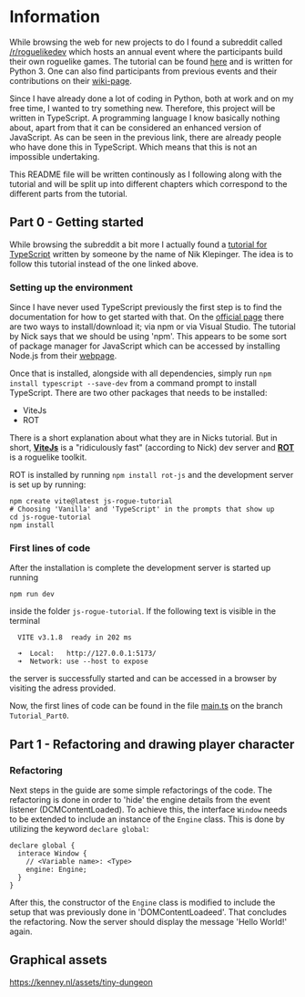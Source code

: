# Information
While browsing the web for new projects to do I found a subreddit called
[/r/roguelikedev](https://www.reddit.com/r/roguelikedev) which hosts an annual event where the participants build their
own roguelike games. The tutorial can be found [here](https://rogueliketutorials.com/) and is written for Python 3.
One can also find participants from previous events and their contributions on their
[wiki-page](https://www.reddit.com/r/roguelikedev/wiki/python_tutorial_series/#wiki_directory_of_participants).

Since I have already done a lot of coding in Python, both at work and on my free time, I wanted to try something new.
Therefore, this project will be written in TypeScript. A programming language I know basically nothing about, apart
from that it can be considered an enhanced version of JavaScript. As can be seen in the previous link, there are already
people who have done this in TypeScript. Which means that this is not an impossible undertaking.

This README file will be written continously as I following along with the tutorial and will be split up into different
chapters which correspond to the different parts from the tutorial.

## Part 0 - Getting started
While browsing the subreddit a bit more I actually found a
[tutorial for TypeScript](https://klepinger.dev/rotjs-tutorial) written by someone by the name of Nik Klepinger. The
idea is to follow this tutorial instead of the one linked above.

### Setting up the environment
Since I have never used TypeScript previously the first step is to find the documentation for how to get started with
that. On the [official page](https://www.typescriptlang.org/download) there are two ways to install/download it; via npm
or via Visual Studio. The tutorial by Nick says that we should be using 'npm'. This appears to be some sort of package
manager for JavaScript which can be accessed by installing Node.js from their [webpage](https://nodejs.org/en/).

Once that is installed, alongside with all dependencies, simply run <code>npm install typescript --save-dev</code>
from a command prompt to install TypeScript. There are two other packages that needs to be installed:
- ViteJs
- ROT

There is a short explanation about what they are in Nicks tutorial. But in short, [**ViteJs**](https://vitejs.dev/) is a "ridiculously fast" (according to Nick) dev server and [**ROT**](https://ondras.github.io/rot.js/hp/) is a roguelike toolkit.

ROT is installed by running <code>npm install rot-js</code> and the development server is set up by running:
```
npm create vite@latest js-rogue-tutorial
# Choosing 'Vanilla' and 'TypeScript' in the prompts that show up
cd js-rogue-tutorial
npm install
```

### First lines of code
After the installation is complete the development server is started up running
```
npm run dev
```
inside the folder <code>js-rogue-tutorial</code>. If the following text is visible in the terminal
```
  VITE v3.1.8  ready in 202 ms

  ➜  Local:   http://127.0.0.1:5173/
  ➜  Network: use --host to expose
```
the server is successfully started and can be accessed in a browser by visiting the adress provided.

Now, the first lines of code can be found in the file
[main.ts]([js-rogue-tutorial\src\main.ts](https://github.com/timfornell/RogueLikeTypeScript/blob/Tutorial_Part0/js-rogue-tutorial/src/main.ts))
on the branch <code>Tutorial_Part0</code>.

## Part 1 - Refactoring and drawing player character
### Refactoring
Next steps in the guide are some simple refactorings of the code. The refactoring is done in order to 'hide' the engine
details from the event listener (DCMContentLoaded). To achieve this, the interface <code>Window</code> needs to be extended
to include an instance of the <code>Engine</code> class. This is done by utilizing the keyword <code>declare global</code>:
```
declare global {
  interace Window {
    // <Variable name>: <Type>
    engine: Engine;
  }
}
```
After this, the constructor of the <code>Engine</code> class is modified to include the setup that was previously done
in 'DOMContentLoadeed'. That concludes the refactoring. Now the server should display the message 'Hello World!' again.

## Graphical assets
https://kenney.nl/assets/tiny-dungeon
